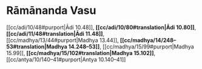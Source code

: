# Rāmānanda Vasu

[[cc/adi/10/48#purport|Ādi 10.48]], **[[cc/adi/10/80#translation|Ādi 10.80]]**, **[[cc/adi/11/48#translation|Ādi 11.48]]**, [[cc/madhya/13/44#purport|Madhya 13.44]], **[[cc/madhya/14/248–53#translation|Madhya 14.248–53]]**, [[cc/madhya/15/99#purport|Madhya 15.99]], **[[cc/madhya/15/102#translation|Madhya 15.102]]**, [[cc/antya/10/140–41#purport|Antya 10.140–41]]


